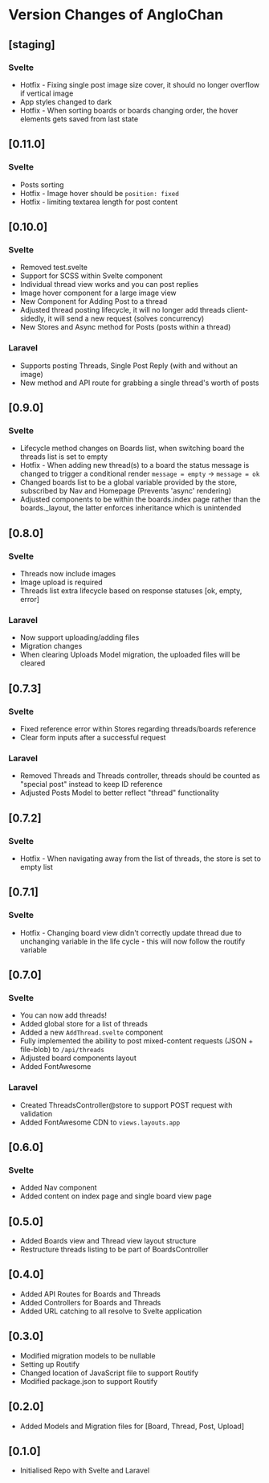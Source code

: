 # Version Changes of AngloChan

## [staging]

### **Svelte**

-   Hotfix - Fixing single post image size cover, it should no longer overflow if vertical image
-   App styles changed to dark
-   Hotfix - When sorting boards or boards changing order, the hover elements gets saved from last state

## [0.11.0]

### **Svelte**

-   Posts sorting
-   Hotfix - Image hover should be `position: fixed`
-   Hotfix - limiting textarea length for post content

## [0.10.0]

### **Svelte**

-   Removed test.svelte
-   Support for SCSS within Svelte component
-   Individual thread view works and you can post replies
-   Image hover component for a large image view
-   New Component for Adding Post to a thread
-   Adjusted thread posting lifecycle, it will no longer add threads client-sidedly, it will send a new request (solves concurrency)
-   New Stores and Async method for Posts (posts within a thread)

### **Laravel**

-   Supports posting Threads, Single Post Reply (with and without an image)
-   New method and API route for grabbing a single thread's worth of posts

## [0.9.0]

### **Svelte**

-   Lifecycle method changes on Boards list, when switching board the threads list is set to empty
-   Hotfix - When adding new thread(s) to a board the status message is changed to trigger a conditional render `message = empty` -> `message = ok`
-   Changed boards list to be a global variable provided by the store, subscribed by Nav and Homepage (Prevents 'async' rendering)
-   Adjusted components to be within the boards.index page rather than the boards.\_layout, the latter enforces inheritance which is unintended

## [0.8.0]

### **Svelte**

-   Threads now include images
-   Image upload is required
-   Threads list extra lifecycle based on response statuses [ok, empty, error]

### **Laravel**

-   Now support uploading/adding files
-   Migration changes
-   When clearing Uploads Model migration, the uploaded files will be cleared

## [0.7.3]

### **Svelte**

-   Fixed reference error within Stores regarding threads/boards reference
-   Clear form inputs after a successful request

### **Laravel**

-   Removed Threads and Threads controller, threads should be counted as "special post" instead to keep ID reference
-   Adjusted Posts Model to better reflect "thread" functionality

## [0.7.2]

### **Svelte**

-   Hotfix - When navigating away from the list of threads, the store is set to empty list

## [0.7.1]

### **Svelte**

-   Hotfix - Changing board view didn't correctly update thread due to unchanging variable in the life cycle - this will now follow the routify variable

## [0.7.0]

### **Svelte**

-   You can now add threads!
-   Added global store for a list of threads
-   Added a new `AddThread.svelte` component
-   Fully implemented the abiliity to post mixed-content requests (JSON + file-blob) to `/api/threads`
-   Adjusted board components layout
-   Added FontAwesome

### **Laravel**

-   Created ThreadsController@store to support POST request with validation
-   Added FontAwesome CDN to `views.layouts.app`

## [0.6.0]

### **Svelte**

-   Added Nav component
-   Added content on index page and single board view page

## [0.5.0]

-   Added Boards view and Thread view layout structure
-   Restructure threads listing to be part of BoardsController

## [0.4.0]

-   Added API Routes for Boards and Threads
-   Added Controllers for Boards and Threads
-   Added URL catching to all resolve to Svelte application

## [0.3.0]

-   Modified migration models to be nullable
-   Setting up Routify
-   Changed location of JavaScript file to support Routify
-   Modified package.json to support Routify

## [0.2.0]

-   Added Models and Migration files for [Board, Thread, Post, Upload]

## [0.1.0]

-   Initialised Repo with Svelte and Laravel
